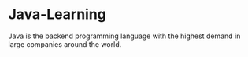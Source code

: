 # Java-Learning
Java is the backend programming language with the highest demand in large companies around the world.
